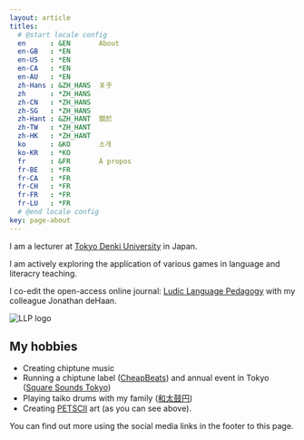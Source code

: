 ```yaml
---
layout: article
titles:
  # @start locale config
  en      : &EN       About
  en-GB   : *EN
  en-US   : *EN
  en-CA   : *EN
  en-AU   : *EN
  zh-Hans : &ZH_HANS  关于
  zh      : *ZH_HANS
  zh-CN   : *ZH_HANS
  zh-SG   : *ZH_HANS
  zh-Hant : &ZH_HANT  關於
  zh-TW   : *ZH_HANT
  zh-HK   : *ZH_HANT
  ko      : &KO       소개
  ko-KR   : *KO
  fr      : &FR       À propos
  fr-BE   : *FR
  fr-CA   : *FR
  fr-CH   : *FR
  fr-FR   : *FR
  fr-LU   : *FR
  # @end locale config
key: page-about
---
```


I am a lecturer at [Tokyo Denki University](https://ra-data.dendai.ac.jp/tduhp/KgApp?kyoinId=ymbsgsyoggy) in Japan. 

I am actively exploring the application of various games in language and literacry teaching.

I co-edit the open-access online journal: [Ludic Language Pedagogy](https://www.llpjournal.org/) with my colleague Jonathan deHaan.

![LLP logo](https://www.llpjournal.org/wp-content/uploads/2020/02/LLP-bold-slant.png)

My hobbies
---

- Creating chiptune music
- Running a chiptune label ([CheapBeats](https://cheapbeatsmusic.bandcamp.com/)) and annual event in Tokyo ([Square Sounds Tokyo](https://sst2019.cheapbeats.net/))
- Playing taiko drums with my family ([和太鼓円](https://sites.google.com/view/wadaiko-en))
- Creating [PETSCII](https://en.wikipedia.org/wiki/PETSCII) art (as you can see above).

You can find out more using the social media links in the footer to this page.
